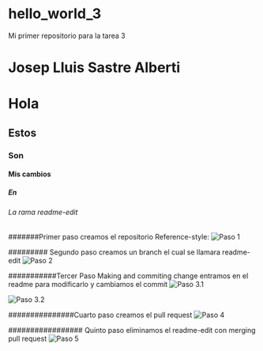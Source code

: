 # hello_world_3
Mi primer repositorio para la tarea 3
# Josep Lluis Sastre Alberti
# Hola
## Estos 
### Son 
#### Mis cambios
##### En
###### La rama readme-edit
#######Primer paso creamos el repositorio
Reference-style: 
![Paso 1](https://github.com/adam-p/markdown-here/raw/master/src/common/img/paso_1.PNG "Paso 1")

######### Segundo paso creamos un branch el cual se llamara readme-edit
![Paso 2](https://github.com/adam-p/markdown-here/raw/master/src/common/img/paso_2.PNG "Paso 2")

###########Tercer Paso Making and commiting change entramos en el readme para modificarlo y cambiamos el commit
![Paso 3.1](https://github.com/adam-p/markdown-here/raw/master/src/common/img/paso_3.1.PNG "Paso 3.1")

![Paso 3.2](https://github.com/adam-p/markdown-here/raw/master/src/common/img/paso_3.2.PNG "Paso 3.2")

###############Cuarto paso creamos el pull request 
![Paso 4](https://github.com/adam-p/markdown-here/raw/master/src/common/img/paso_4.PNG "Paso 4")

################# Quinto paso eliminamos el readme-edit con merging pull request
![Paso 5](https://github.com/adam-p/markdown-here/raw/master/src/common/img/paso_5.PNG "Paso 5")
